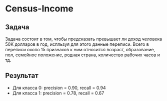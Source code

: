 # Census-Income
## Задача
Задача состоит в том, чтобы предсказать превышает ли доход человека 50K долларов в год, испльзуя для этого данные переписи. Всего в переписи около 15 признаков к ним относится возраст, образование, пол, семейное положение, родная страна, количество рабочих часов и тд.
## Результат 
* Для класса 0:  precision = 0.90, recall = 0.94
* Для класса 1:  precision = 0.78, recall = 0.67
